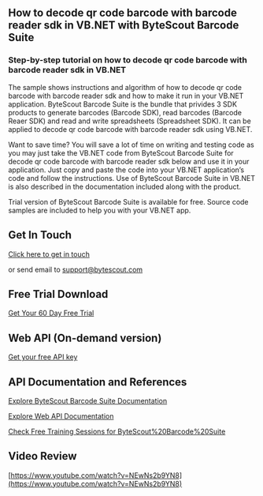 ## How to decode qr code barcode with barcode reader sdk in VB.NET with ByteScout Barcode Suite

### Step-by-step tutorial on how to decode qr code barcode with barcode reader sdk in VB.NET

The sample shows instructions and algorithm of how to decode qr code barcode with barcode reader sdk and how to make it run in your VB.NET application. ByteScout Barcode Suite is the bundle that privides 3  SDK products to generate barcodes (Barcode SDK), read barcodes (Barcode Reaer SDK) and read and write spreadsheets (Spreadsheet SDK). It can be applied to decode qr code barcode with barcode reader sdk using VB.NET.

Want to save time? You will save a lot of time on writing and testing code as you may just take the VB.NET code from ByteScout Barcode Suite for decode qr code barcode with barcode reader sdk below and use it in your application. Just copy and paste the code into your VB.NET application’s code and follow the instructions. Use of ByteScout Barcode Suite in VB.NET is also described in the documentation included along with the product.

Trial version of ByteScout Barcode Suite is available for free. Source code samples are included to help you with your VB.NET app.

## Get In Touch

[Click here to get in touch](https://bytescout.zendesk.com/hc/en-us/requests/new?subject=ByteScout%20Barcode%20Suite%20Question)

or send email to [support@bytescout.com](mailto:support@bytescout.com?subject=ByteScout%20Barcode%20Suite%20Question) 

## Free Trial Download

[Get Your 60 Day Free Trial](https://bytescout.com/download/web-installer?utm_source=github-readme)

## Web API (On-demand version)

[Get your free API key](https://pdf.co/documentation/api?utm_source=github-readme)

## API Documentation and References

[Explore ByteScout Barcode Suite Documentation](https://bytescout.com/documentation/index.html?utm_source=github-readme)

[Explore Web API Documentation](https://pdf.co/documentation/api?utm_source=github-readme)

[Check Free Training Sessions for ByteScout%20Barcode%20Suite](https://academy.bytescout.com/)

## Video Review

[https://www.youtube.com/watch?v=NEwNs2b9YN8](https://www.youtube.com/watch?v=NEwNs2b9YN8)